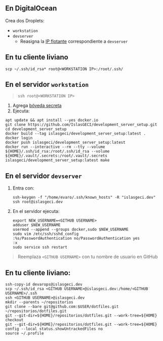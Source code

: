 ## En DigitalOcean

Crea dos Droplets:

- `workstation`
- `devserver`
    - Reasigna la [IP flotante](https://cloud.digitalocean.com/networking/floating_ips) correspondiente a `devserver`

## En tu cliente liviano

```shell
scp ~/.ssh/id_rsa* root@<WORKSTATION IP>:/root/.ssh/
```

## En el servidor `workstation`

> `ssh root@<WORKSTATION IP>`

1. Agrega [bóveda secreta](https://docs.google.com/document/d/1lY7ycXs4J8wp1OyJCmPsvfB7YdQqscqL52cIZxBP6Rw)
2. Ejecuta:
```shell
apt update && apt install --yes docker.io
git clone https://github.com/IslasGECI/development_server_setup.git
cd development_server_setup
docker build --tag islasgeci/development_server_setup:latest .
docker login
docker push islasgeci/development_server_setup:latest
docker run --interactive --rm --tty --volume ${HOME}/.ssh/id_rsa:/root/.ssh/id_rsa --volume ${HOME}/.vault/.secrets:/root/.vault/.secrets islasgeci/development_server_setup:latest make
```

## En el servidor `devserver`

1. Entra con:
    ```shell
    ssh-keygen -f "/home/evaro/.ssh/known_hosts" -R "islasgeci.dev"
    ssh root@islasgeci.dev
    ```
1. En el servidor ejecuta:
    ```shell
    export NEW_USERNAME=<GITHUB USERNAME>
    adduser $NEW_USERNAME
    usermod --append --groups docker,sudo $NEW_USERNAME
    sudo vim /etc/ssh/sshd_config
    :%s/PasswordAuthentication no/PasswordAuthentication yes
    :x
    sudo service ssh restart
    ```

> Reemplaza `<GITHUB USERNAME>` con tu nombre de usuario en GitHub

## En tu cliente liviano:

```shell
ssh-copy-id devarops@islasgeci.dev
scp ~/.ssh/id_rsa <GITHUB USERNAME>@islasgeci.dev:/home/<GITHUB USERNAME>/.ssh
ssh <GITHUB USERNAME>@islasgeci.dev
mkdir --parents ~/repositorios
git clone --bare git@github.com:$USER/dotfiles.git ~/repositorios/dotfiles.git
git --git-dir=${HOME}/repositorios/dotfiles.git --work-tree=${HOME} checkout
git --git-dir=${HOME}/repositorios/dotfiles.git --work-tree=${HOME} config --local status.showUntrackedFiles no
source ~/.profile
```
